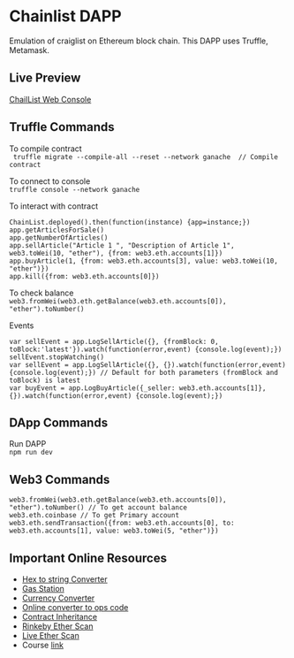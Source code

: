 # Chainlist DAPP

Emulation of craiglist on Ethereum block chain. This DAPP uses Truffle, Metamask.

## Live Preview
[ChailList Web Console](https://kamranali.in/Chainlist/)

## Truffle Commands
To compile contract  
``` truffle migrate --compile-all --reset --network ganache  // Compile contract```

To connect to console  
``` truffle console --network ganache ```

To interact with contract  
```
ChainList.deployed().then(function(instance) {app=instance;})
app.getArticlesForSale()
app.getNumberOfArticles()
app.sellArticle("Article 1 ", "Description of Article 1", web3.toWei(10, "ether"), {from: web3.eth.accounts[1]})
app.buyArticle(1, {from: web3.eth.accounts[3], value: web3.toWei(10, "ether")})
app.kill({from: web3.eth.accounts[0]})
```

To check balance  
``` web3.fromWei(web3.eth.getBalance(web3.eth.accounts[0]), "ether").toNumber() ```

Events  
``` 
var sellEvent = app.LogSellArticle({}, {fromBlock: 0, toBlock:'latest'}).watch(function(error,event) {console.log(event);}) 
sellEvent.stopWatching()
var sellEvent = app.LogSellArticle({}, {}).watch(function(error,event) {console.log(event);}) // Default for both parameters (fromBlock and toBlock) is latest
var buyEvent = app.LogBuyArticle({_seller: web3.eth.accounts[1]}, {}).watch(function(error,event) {console.log(event);})
```

## DApp Commands
Run DAPP  
``` npm run dev ```

## Web3 Commands
```
web3.fromWei(web3.eth.getBalance(web3.eth.accounts[0]), "ether").toNumber() // To get account balance
web3.eth.coinbase // To get Primary account
web3.eth.sendTransaction({from: web3.eth.accounts[0], to: web3.eth.accounts[1], value: web3.toWei(5, "ether")})
```

## Important Online Resources
- [Hex to string Converter](https://codebeautify.org/hex-string-converter)
- [Gas Station](https://ethgasstation.info/)
- [Currency Converter](https://converter.murkin.me/)
- [Online converter to ops code](https://etherscan.io/opcode-tool)
- [Contract Inheritance](http://solidity.readthedocs.io/en/latest/contracts.html#inheritance)
- [Rinkeby Ether Scan](https://rinkeby.etherscan.io/)
- [Live Ether Scan](https://etherscan.io/)
- Course [link](https://www.udemy.com/getting-started-with-ethereum-solidity-development/)
